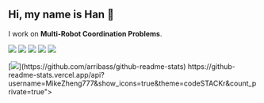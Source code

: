 
## Hi, my name is Han 👋
I work on **Multi-Robot Coordination Problems**.

![](https://img.shields.io/badge/python-3670A0?style=flat-square&logo=python&logoColor=fff)
![](https://img.shields.io/badge/-C%2B%2B-00599C?style=flat-square&logo=C%2B%2B&logoColor=fff)
![](https://img.shields.io/badge/-Pytorch-ee4c2c?style=flat-square&logo=Pytorch&logoColor=000)
![](https://img.shields.io/badge/-CMake-064F8C?style=flat-square&logo=CMake&logoColor=fff)
![](https://img.shields.io/badge/-VSCode-e34f26?style=flat-square&logo=Visual%20Studio%20Code&logoColor=fff)


[![](https://github-readme-stats.vercel.app/api/top-langs/?username=MikeZheng777&layout=donut&theme=codeSTACKr&count_private=true")](https://github.com/arribass/github-readme-stats)
https://github-readme-stats.vercel.app/api?username=MikeZheng777&show_icons=true&theme=codeSTACKr&count_private=true">




